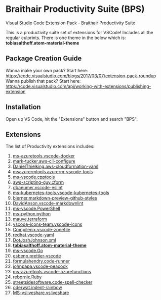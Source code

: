 # Braithair Productivity Suite (BPS)

Visual Studio Code Extension Pack - Braithair Productivity Suite

This is a productivity suite set of extensions for VSCode! Includes all the regular culprints. There is one theme in the below which is: **tobiasalthoff.atom-material-theme**

## Package Creation Guide

Wanna make your own pack? Start here: https://code.visualstudio.com/blogs/2017/03/07/extension-pack-roundup 
Wanna publish that pack? Start here: https://code.visualstudio.com/api/working-with-extensions/publishing-extension

## Installation

Open up VS Code, hit the "Extensions" button and search "BPS".

## Extensions

The list of Productivity extensions includes:

1. [ms-azuretools.vscode-docker](https://marketplace.visualstudio.com/items?itemName=ms-azuretools.vscode-docker)
2. [mark-tucker.aws-cli-configure](https://marketplace.visualstudio.com/items?itemName=mark-tucker.aws-cli-configure)
3. [DanielThielking.aws-cloudformation-yaml](https://marketplace.visualstudio.com/items?itemName=DanielThielking.aws-cloudformation-yaml)
4. [msazurermtools.azurerm-vscode-tools](https://marketplace.visualstudio.com/items?itemName=msazurermtools.azurerm-vscode-tools)
5. [ms-vscode.cpptools](https://marketplace.visualstudio.com/items?itemName=ms-vscode.cpptools)
6. [aws-scripting-guy.cform](https://marketplace.visualstudio.com/items?itemName=aws-scripting-guy.cform)
7. [dbaeumer.vscode-eslint](https://marketplace.visualstudio.com/items?itemName=dbaeumer.vscode-eslint)
8. [ms-kubernetes-tools.vscode-kubernetes-tools](https://marketplace.visualstudio.com/items?itemName=ms-kubernetes-tools.vscode-kubernetes-tools)
9. [bierner.markdown-preview-github-styles](https://marketplace.visualstudio.com/items?itemName=bierner.markdown-preview-github-styles)
10. [DavidAnson.vscode-markdownlint](https://marketplace.visualstudio.com/items?itemName=DavidAnson.vscode-markdownlint)
11. [ms-vscode.PowerShell](https://marketplace.visualstudio.com/items?itemName=ms-vscode.PowerShell)
12. [ms-python.python](https://marketplace.visualstudio.com/items?itemName=ms-python.python)
13. [mauve.terraform](https://marketplace.visualstudio.com/items?itemName=mauve.terraform)
14. [vscode-icons-team.vscode-icons](https://marketplace.visualstudio.com/items?itemName=vscode-icons-team.vscode-icons)
15. [Compilenix.vscode-zonefile](https://marketplace.visualstudio.com/items?itemName=Compilenix.vscode-zonefile)
16. [redhat.vscode-yaml](https://marketplace.visualstudio.com/items?itemName=redhat.vscode-yaml)
17. [DotJoshJohnson.xml](https://marketplace.visualstudio.com/items?itemName=DotJoshJohnson.xml)
18. [**tobiasalthoff.atom-material-theme**](https://marketplace.visualstudio.com/items?itemName=tobiasalthoff.atom-material-theme)
19. [ms-vscode.Go](https://marketplace.visualstudio.com/items?itemName=ms-vscode.Go)
20. [esbenp.prettier-vscode](https://marketplace.visualstudio.com/items?itemName=vscode-icons-team.vscode-icons)
21. [formulahendry.code-runner](https://marketplace.visualstudio.com/items?itemName=formulahendry.code-runner)
22. [johnpapa.vscode-peacock](https://marketplace.visualstudio.com/items?itemName=johnpapa.vscode-peacock)
23. [ms-azuretools.vscode-azurefunctions](https://marketplace.visualstudio.com/items?itemName=ms-azuretools.vscode-azurefunctions)
24. [rebornix.Ruby](https://marketplace.visualstudio.com/items?itemName=rebornix.Ruby)
25. [streetsidesoftware.code-spell-checker](https://marketplace.visualstudio.com/items?itemName=streetsidesoftware.code-spell-checker)
26. [oderwat.indent-rainbow](https://marketplace.visualstudio.com/items?itemName=oderwat.indent-rainbow)
27.  [MS-vsliveshare.vsliveshare](https://marketplace.visualstudio.com/items?itemName=MS-vsliveshare.vsliveshare)
